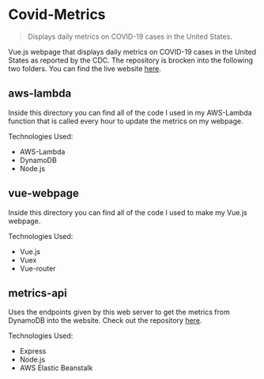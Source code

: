 # Covid-Metrics
> Displays daily metrics on COVID-19 cases in the United States.

Vue.js webpage that displays daily metrics on COVID-19 cases in the United States as reported by the CDC. The repository is brocken into the following two folders. You can find the live website [here](http://covid-metrics.s3-website-us-west-1.amazonaws.com/).

## aws-lambda

Inside this directory you can find all of the code I used in my AWS-Lambda function that is called every hour to update the metrics on my webpage. 

Technologies Used:
  * AWS-Lambda
  * DynamoDB
  * Node.js

## vue-webpage

Inside this directory you can find all of the code I used to make my Vue.js webpage.

Technologies Used:
  * Vue.js
  * Vuex
  * Vue-router

## metrics-api

Uses the endpoints given by this web server to get the metrics from DynamoDB into the website. Check out the repository [here](https://github.com/jpoist97/metrics-api).

Technologies Used:
  * Express
  * Node.js
  * AWS Elastic Beanstalk

